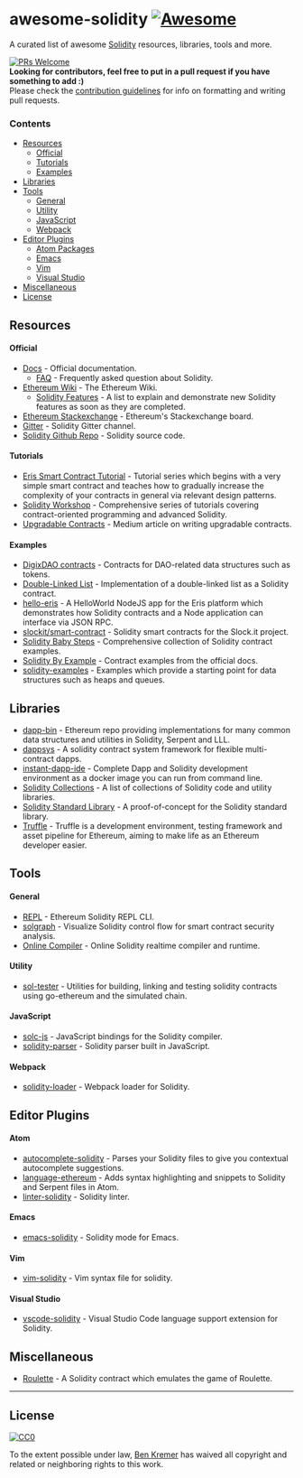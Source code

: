 # awesome-solidity [![Awesome](https://cdn.rawgit.com/sindresorhus/awesome/d7305f38d29fed78fa85652e3a63e154dd8e8829/media/badge.svg)](https://github.com/sindresorhus/awesome)

A curated list of awesome [Solidity](https://en.wikipedia.org/wiki/Solidity) resources, libraries, tools and more.

[![PRs Welcome](https://img.shields.io/badge/PRs-welcome-brightgreen.svg?style=flat-square)](http://makeapullrequest.com)  
**Looking for contributors, feel free to put in a pull request if you have something to add :)**  
Please check the [contribution guidelines](CONTRIBUTING.md) for info on formatting and writing pull requests.

### Contents
- [Resources](#resources)
    - [Official](#official)
    - [Tutorials](#tutorials)
    - [Examples](#examples)
- [Libraries](#libraries)
- [Tools](#tools)
    - [General](#general)
    - [Utility](#utility)
    - [JavaScript](#javascript)
    - [Webpack](#webpack)
- [Editor Plugins](#editor-plugins)
    - [Atom Packages](#atom-packages)
    - [Emacs](#emacs)
    - [Vim](#vim)
    - [Visual Studio](#visual-studio)
- [Miscellaneous](#miscellaneous)
- [License](#license)


## Resources
#### Official
- [Docs](http://solidity.readthedocs.io/en/latest/) - Official documentation.
    - [FAQ](http://solidity.readthedocs.io/en/latest/frequently-asked-questions.html) - Frequently asked question about Solidity.
- [Ethereum Wiki](https://github.com/ethereum/wiki) - The Ethereum Wiki.
    - [Solidity Features](https://github.com/ethereum/wiki/wiki/Solidity-Features) - A list to explain and demonstrate new Solidity features as soon as they are completed.
- [Ethereum Stackexchange](https://ethereum.stackexchange.com/) - Ethereum's Stackexchange board.
- [Gitter](https://gitter.im/ethereum/solidity/) - Solidity Gitter channel.
- [Solidity Github Repo](https://github.com/ethereum/solidity/) - Solidity source code.

#### Tutorials
- [Eris Smart Contract Tutorial](https://docs.erisindustries.com/tutorials/solidity/solidity-1/) - Tutorial series which begins with a very simple smart contract and teaches how to gradually increase the complexity of your contracts in general via relevant design patterns.
- [Solidity Workshop](https://github.com/androlo/solidity-workshop) - Comprehensive series of tutorials covering contract-oriented programming and advanced Solidity.
- [Upgradable Contracts](https://blog.colony.io/writing-upgradeable-contracts-in-solidity-6743f0eecc88#.lhsir2mzo) - Medium article on writing upgradable contracts.

#### Examples
- [DigixDAO contracts](https://github.com/DigixGlobal/digixdao-contracts/tree/master/contracts) - Contracts for DAO-related data structures such as tokens.
- [Double-Linked List](https://github.com/o0ragman0o/ll/blob/master/LinkedList.sol) - Implementation of a double-linked list as a Solidity contract.
- [hello-eris](https://github.com/eris-ltd/hello-eris) - A HelloWorld NodeJS app for the Eris platform which demonstrates how Solidity contracts and a Node application can interface via JSON RPC.
- [slockit/smart-contract](https://github.com/slockit/smart-contract) - Solidity smart contracts for the Slock.it project.
- [Solidity Baby Steps](https://github.com/fivedogit/solidity-baby-steps) - Comprehensive collection of Solidity contract examples.
- [Solidity By Example](http://solidity.readthedocs.io/en/latest/solidity-by-example.html) - Contract examples from the official docs.
- [solidity-examples](https://github.com/chriseth/solidity-examples) - Examples which provide a starting point for data structures such as heaps and queues.


## Libraries
- [dapp-bin](https://github.com/ethereum/dapp-bin) - Ethereum repo providing implementations for many common data structures and utilities in Solidity, Serpent and LLL.
- [dappsys](https://github.com/nexusdev/dappsys) - A solidity contract system framework for flexible multi-contract dapps.
- [instant-dapp-ide](https://github.com/dominicwilliams/instant-dapp-ide) - Complete Dapp and Solidity development environment as a docker image you can run from command line.
- [Solidity Collections](https://github.com/ethereum/wiki/wiki/Solidity-Collections) - A list of collections of Solidity code and utility libraries.
- [Solidity Standard Library](https://github.com/ethereum/wiki/blob/master/Solidity-standard-library.md) - A proof-of-concept for the Solidity standard library.
- [Truffle](https://github.com/ConsenSys/truffle) - Truffle is a development environment, testing framework and asset pipeline for Ethereum, aiming to make life as an Ethereum developer easier.


## Tools
#### General
- [REPL](https://github.com/raineorshine/solidity-repl) - Ethereum Solidity REPL CLI.
- [solgraph](https://github.com/raineorshine/solgraph) - Visualize Solidity control flow for smart contract security analysis.
- [Online Compiler](https://ethereum.github.io/browser-solidity/#version=soljson-latest.js) - Online Solidity realtime compiler and runtime.

#### Utility
- [sol-tester](https://github.com/androlo/sol-tester) - Utilities for building, linking and testing solidity contracts using go-ethereum and the simulated chain.

#### JavaScript
- [solc-js](https://github.com/ethereum/solc-js) - JavaScript bindings for the Solidity compiler.
- [solidity-parser](https://github.com/ConsenSys/solidity-parser) - Solidity parser built in JavaScript.

#### Webpack
- [solidity-loader](https://github.com/jeffscottward/solidity-loader) - Webpack loader for Solidity.

## Editor Plugins
#### Atom
- [autocomplete-solidity](https://atom.io/packages/autocomplete-solidity) - Parses your Solidity files to give you contextual autocomplete suggestions.
- [language-ethereum](https://atom.io/packages/language-ethereum) - Adds syntax highlighting and snippets to Solidity and Serpent files in Atom.
- [linter-solidity](https://atom.io/packages/linter-solidity) - Solidity linter.

#### Emacs
- [emacs-solidity](https://github.com/ethereum/emacs-solidity) - Solidity mode for Emacs.

#### Vim
- [vim-solidity](https://github.com/tomlion/vim-solidity) - Vim syntax file for solidity.

#### Visual Studio
- [vscode-solidity](https://github.com/juanfranblanco/vscode-solidity) - Visual Studio Code language support extension for Solidity.


## Miscellaneous
- [Roulette](https://github.com/retotrinkler/solidity1/tree/master/alpha) - A Solidity contract which emulates the game of Roulette.

---

## License
[![CC0](http://mirrors.creativecommons.org/presskit/buttons/88x31/svg/cc-zero.svg)](https://creativecommons.org/publicdomain/zero/1.0/)

To the extent possible under law, [Ben Kremer](http://github.com/bkrem) has waived all copyright and related or neighboring rights to this work.
